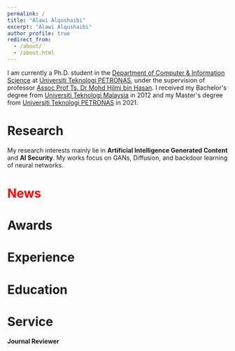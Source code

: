```yaml
---
permalink: /
title: "Alawi Alqushaibi"
excerpt: "Alawi Alqushaibi"
author_profile: true
redirect_from: 
  - /about/
  - /about.html
---
```


I am currently a Ph.D. student in the [Department of Computer & Information Science](https://www.utp.edu.my/Pages/Academic/Faculty-of-Science-and-Information-Technology/Department-of-Computer.aspx) at [Universiti Teknologi PETRONAS](https://www.utp.edu.my/Pages/Home.aspx), under the supervision of professor [Assoc Prof Ts. Dr Mohd Hilmi bin Hasan](https://www.utp.edu.my/directories/Pages/academic.aspx?persondetail=2548). I received my Bachelor's degree from [Universiti Teknologi Malaysia](https://www.utm.my/) in 2012 and my Master's degree from [Universiti Teknologi PETRONAS](https://www.utp.edu.my/Pages/Home.aspx) in 2021.

# Research

My research interests mainly lie in **Artificial Intelligence Generated Content** and **AI Security**. My works focus on GANs, Diffusion, and backdoor learning of neural networks.

# <font color=red>News</font>
<!-- 
> * 01/2024, One paper accepted to **ICLR 2024**.
> * 09/2023, One paper accepted to **NeurIPS 2023**.
> * 12/2022, One paper accepted to **ACM Transactions on Multimedia Computing, Communications and Applications (TOMM)**.
> * 10/2022, A Systematic Survey of Regularization and Normalization in GANs accepted to **ACM Computing Surveys (CSUR)** and the repository is online. [Github](https://github.com/iceli1007/GANs-Regularization-Review)
> * 07/2022, One paper accepted to **IEEE Transactions on Emerging Topics in Computational Intelligence (IEEE TETCI)**.
> * 07/2022, One paper accepted to **ECCV 2022**.
> * 04/2022, One paper accepted to **Long Oral, IJCAI 2022**.
> * 03/2022, One paper accepted to **IEEE Transactions on Dependable and Secure Computing. (IEEE TDSC)**. -->

# Awards
<!-- 
* Best Student Paper Award of BigDIA 2023. 2023.12
* National Encouragement Scholarship. USTC. 2019.4
* Bronze Award of the Excellent Student Scholarship. USTC. 2018.12 -->

# Experience
<!-- 
* Research Intern of **Initi AI (An AIGC startup)**. 2023.04-2024.02.
Under the supervision of Dr. [Chaoyue Wang](https://wang-chaoyue.github.io/) 
* Research Intern of **JD Explore**. 2021.08-2023.03.
Under the supervision of Dr. [Chaoyue Wang](https://wang-chaoyue.github.io/) -->

# Education
<!-- 
* Department of Electronic Engineering and Information Science, University of Science and Technology of China. China. 2019-present. <br>
Ph.D. student with Prof. Bin Li.
* Department of Electronic Science and Technology, University of Science and Technology of China. China. 2015-2019. <br>
Undergraduate in Artificial Intelligence Class -->


# Service
<!-- 
**Conference Program Committee (PC) Member**
* IEEE/CVF Conference on Computer Vision and Pattern Recognition (CVPR): 2023, 2024
* International Conference on Computer Vision (ICCV): 2023
* European Conference on Computer Vision (ECCV): 2022, 2024
* Asian Conference On Computer Vision (ACCV): 2024
* ACM Multimedia (ACM MM): 2023, 2024
* Neural Information Processing Systems (NeurIPS): 2023
* AAAI Conference on Artificial Intelligence (AAAI): 2022 -->

**Journal Reviewer**
<!-- 
* IEEE Transactions on Information Forensics & Security (IEEE TIFS)
* IEEE Transactions on Pattern Analysis and Machine Intelligence (IEEE TPAMI)
* IEEE Transactions on Emerging Topics in Computational Intelligence (IEEE TETCI)
* IEEE Transactions on Dependable and Secure Computing (IEEE TDSC)
* IEEE Transactions on Reliability (IEEE TR)
* Pattern Recognition (PR) -->
